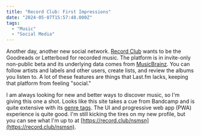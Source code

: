 ```yaml
---
title: "Record Club: First Impressions"
date: "2024-05-07T15:57:48.000Z"
tags: 
  - "Music"
  - "Social Media"
---
```


Another day, another new social network. [Record Club](https://record.club/) wants to be the Goodreads or Letterboxd for recorded music. The platform is in invite-only non-public beta and its underlying data comes from [MusicBrainz](https://musicbrainz.org/). You can follow artists and labels and other users, create lists, and review the albums you listen to. A lot of these features are things that Last.fm lacks, keeping that platform from feeling "social."

I am always looking for new and better ways to discover music, so I'm giving this one a shot. Looks like this site takes a cue from Bandcamp and is quite extensive with its [genre tags](https://record.club/genres). The UI and progressive web app (PWA) experience is quite good. I'm still kicking the tires on my new profile, but you can see what I'm up to at [https://record.club/nsmsn](https://record.club/nsmsn).
